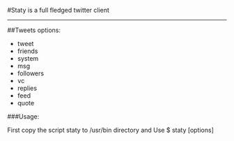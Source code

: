 #Staty is a full fledged twitter client
<hr>


##Tweets options:

* tweet
* friends
* system
* msg
* followers
* vc
* replies
* feed
* quote


###Usage:

First copy the script staty to /usr/bin directory and
Use $ staty [options]

